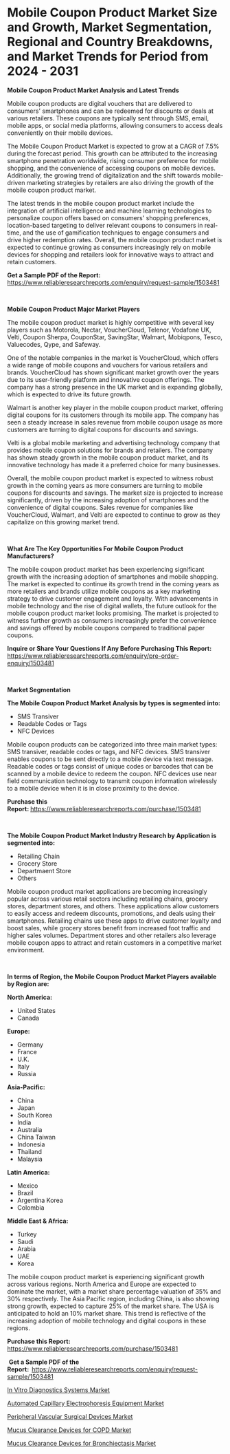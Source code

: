 <p><h1>Mobile Coupon Product Market Size and Growth, Market Segmentation, Regional and Country Breakdowns, and Market Trends for Period from 2024 -  2031</h1></p><p><strong>Mobile Coupon Product Market Analysis and Latest Trends</strong></p>
<p><p>Mobile coupon products are digital vouchers that are delivered to consumers' smartphones and can be redeemed for discounts or deals at various retailers. These coupons are typically sent through SMS, email, mobile apps, or social media platforms, allowing consumers to access deals conveniently on their mobile devices.</p><p>The Mobile Coupon Product Market is expected to grow at a CAGR of 7.5% during the forecast period. This growth can be attributed to the increasing smartphone penetration worldwide, rising consumer preference for mobile shopping, and the convenience of accessing coupons on mobile devices. Additionally, the growing trend of digitalization and the shift towards mobile-driven marketing strategies by retailers are also driving the growth of the mobile coupon product market.</p><p>The latest trends in the mobile coupon product market include the integration of artificial intelligence and machine learning technologies to personalize coupon offers based on consumers' shopping preferences, location-based targeting to deliver relevant coupons to consumers in real-time, and the use of gamification techniques to engage consumers and drive higher redemption rates. Overall, the mobile coupon product market is expected to continue growing as consumers increasingly rely on mobile devices for shopping and retailers look for innovative ways to attract and retain customers.</p></p>
<p><strong>Get a Sample PDF of the Report:&nbsp;</strong> <a href="https://www.reliableresearchreports.com/enquiry/request-sample/1503481">https://www.reliableresearchreports.com/enquiry/request-sample/1503481</a></p>
<p>&nbsp;</p>
<p><strong>Mobile Coupon Product Major Market Players</strong></p>
<p><p>The mobile coupon product market is highly competitive with several key players such as Motorola, Nectar, VoucherCloud, Telenor, Vodafone UK, Velti, Coupon Sherpa, CouponStar, SavingStar, Walmart, Mobiqpons, Tesco, Valuecodes, Qype, and Safeway. </p><p>One of the notable companies in the market is VoucherCloud, which offers a wide range of mobile coupons and vouchers for various retailers and brands. VoucherCloud has shown significant market growth over the years due to its user-friendly platform and innovative coupon offerings. The company has a strong presence in the UK market and is expanding globally, which is expected to drive its future growth.</p><p>Walmart is another key player in the mobile coupon product market, offering digital coupons for its customers through its mobile app. The company has seen a steady increase in sales revenue from mobile coupon usage as more customers are turning to digital coupons for discounts and savings.</p><p>Velti is a global mobile marketing and advertising technology company that provides mobile coupon solutions for brands and retailers. The company has shown steady growth in the mobile coupon product market, and its innovative technology has made it a preferred choice for many businesses.</p><p>Overall, the mobile coupon product market is expected to witness robust growth in the coming years as more consumers are turning to mobile coupons for discounts and savings. The market size is projected to increase significantly, driven by the increasing adoption of smartphones and the convenience of digital coupons. Sales revenue for companies like VoucherCloud, Walmart, and Velti are expected to continue to grow as they capitalize on this growing market trend.</p></p>
<p>&nbsp;</p>
<p><strong>What Are The Key Opportunities For Mobile Coupon Product Manufacturers?</strong></p>
<p><p>The mobile coupon product market has been experiencing significant growth with the increasing adoption of smartphones and mobile shopping. The market is expected to continue its growth trend in the coming years as more retailers and brands utilize mobile coupons as a key marketing strategy to drive customer engagement and loyalty. With advancements in mobile technology and the rise of digital wallets, the future outlook for the mobile coupon product market looks promising. The market is projected to witness further growth as consumers increasingly prefer the convenience and savings offered by mobile coupons compared to traditional paper coupons.</p></p>
<p><strong>Inquire or Share Your Questions If Any Before Purchasing This Report:</strong> <a href="https://www.reliableresearchreports.com/enquiry/pre-order-enquiry/1503481">https://www.reliableresearchreports.com/enquiry/pre-order-enquiry/1503481</a></p>
<p>&nbsp;</p>
<p><strong>Market Segmentation</strong></p>
<p><strong>The Mobile Coupon Product Market Analysis by types is segmented into:</strong></p>
<p><ul><li>SMS Transiver</li><li>Readable Codes or Tags</li><li>NFC Devices</li></ul></p>
<p><p>Mobile coupon products can be categorized into three main market types: SMS transiver, readable codes or tags, and NFC devices. SMS transiver enables coupons to be sent directly to a mobile device via text message. Readable codes or tags consist of unique codes or barcodes that can be scanned by a mobile device to redeem the coupon. NFC devices use near field communication technology to transmit coupon information wirelessly to a mobile device when it is in close proximity to the device.</p></p>
<p><strong>Purchase this Report:&nbsp;</strong><a href="https://www.reliableresearchreports.com/purchase/1503481">https://www.reliableresearchreports.com/purchase/1503481</a></p>
<p>&nbsp;</p>
<p><strong>The Mobile Coupon Product Market Industry Research by Application is segmented into:</strong></p>
<p><ul><li>Retailing Chain</li><li>Grocery Store</li><li>Departmaent Store</li><li>Others</li></ul></p>
<p><p>Mobile coupon product market applications are becoming increasingly popular across various retail sectors including retailing chains, grocery stores, department stores, and others. These applications allow customers to easily access and redeem discounts, promotions, and deals using their smartphones. Retailing chains use these apps to drive customer loyalty and boost sales, while grocery stores benefit from increased foot traffic and higher sales volumes. Department stores and other retailers also leverage mobile coupon apps to attract and retain customers in a competitive market environment.</p></p>
<p>&nbsp;</p>
<p><strong>In terms of Region, the Mobile Coupon Product Market Players available by Region are:</strong></p>
<p>
    <p> <strong> North America: </strong>
        <ul>
            <li>United States</li>
            <li>Canada</li>
        </ul>
        </p> 
    <p> <strong> Europe: </strong>
        <ul>
            <li>Germany</li>
            <li>France</li>
            <li>U.K.</li>
            <li>Italy</li>
            <li>Russia</li>
        </ul>
        </p> 
    <p> <strong> Asia-Pacific: </strong>
        <ul>
            <li>China</li>
            <li>Japan</li>
            <li>South Korea</li>
            <li>India</li>
            <li>Australia</li>
            <li>China Taiwan</li>
            <li>Indonesia</li>
            <li>Thailand</li>
            <li>Malaysia</li>
        </ul>
        </p> 
    <p> <strong> Latin America: </strong>
        <ul>
            <li>Mexico</li>
            <li>Brazil</li>
            <li>Argentina Korea</li>
            <li>Colombia</li>
        </ul>
        </p> 
    <p> <strong> Middle East & Africa: </strong>
        <ul>
            <li>Turkey</li>
            <li>Saudi</li>
            <li>Arabia</li>
            <li>UAE</li>
            <li>Korea</li>
        </ul>
    </p>
    </p>
<p><p>The mobile coupon product market is experiencing significant growth across various regions. North America and Europe are expected to dominate the market, with a market share percentage valuation of 35% and 30% respectively. The Asia Pacific region, including China, is also showing strong growth, expected to capture 25% of the market share. The USA is anticipated to hold an 10% market share. This trend is reflective of the increasing adoption of mobile technology and digital coupons in these regions.</p></p>
<p><strong>Purchase this Report: </strong><a href="https://www.reliableresearchreports.com/purchase/1503481">https://www.reliableresearchreports.com/purchase/1503481</a></p>
<p>&nbsp;<strong>Get a Sample PDF of the Report:&nbsp;&nbsp;</strong><a href="https://www.reliableresearchreports.com/enquiry/request-sample/1503481">https://www.reliableresearchreports.com/enquiry/request-sample/1503481</a></p>
<p><strong></strong></p>
<p><p><a href="https://medium.com/@venaschumm2023/in-vitro-diagnostics-systems-market-outlook-industry-overview-and-forecast-2024-to-2031-1f4386a4e8c0">In Vitro Diagnostics Systems Market</a></p><p><a href="https://medium.com/@venaschumm2023/automated-capillary-electrophoresis-equipment-market-size-cagr-trends-2024-2030-5a115e1f33bd">Automated Capillary Electrophoresis Equipment Market</a></p><p><a href="https://medium.com/@venaschumm2023/peripheral-vascular-surgical-devices-market-comprehensive-assessment-by-type-application-and-a01d0ba1e91d">Peripheral Vascular Surgical Devices Market</a></p><p><a href="https://medium.com/p/d81216de2706/edit">Mucus Clearance Devices for COPD Market</a></p><p><a href="https://medium.com/@venaschumm2023/mucus-clearance-devices-for-bronchiectasis-market-the-key-to-successful-business-strategy-forecast-2e4026461339">Mucus Clearance Devices for Bronchiectasis Market</a></p></p>